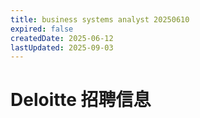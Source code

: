 ```yaml
---
title: business systems analyst 20250610
expired: false
createdDate: 2025-06-12
lastUpdated: 2025-09-03
---
```


# Deloitte 招聘信息

<JobPostingTable job-posting-json-path="deloitte/data/business-systems-analyst-20250610.json" />
